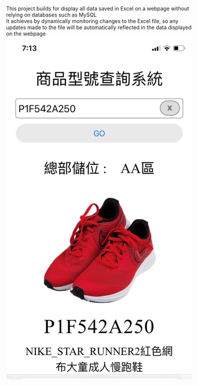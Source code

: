 This project builds for display all data saved in Excel on a webpage without relying on databases such as MySQL<br>
It achieves by dynamically monitoring changes to the Excel file, so any updates made to the file will be automatically reflected in the data displayed on the webpage
![image](./screen-shot.jpg)